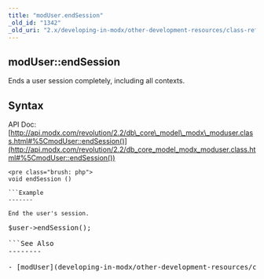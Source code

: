 ```yaml
---
title: "modUser.endSession"
_old_id: "1342"
_old_uri: "2.x/developing-in-modx/other-development-resources/class-reference/moduser/moduser.endsession"
---
```


modUser::endSession
-------------------

Ends a user session completely, including all contexts.

Syntax
------

API Doc: [http://api.modx.com/revolution/2.2/db\_core\_model\_modx\_moduser.class.html#%5CmodUser::endSession()](http://api.modx.com/revolution/2.2/db_core_model_modx_moduser.class.html#%5CmodUser::endSession())

```
<pre class="brush: php">
void endSession ()

```Example
-------

End the user's session.

```
<pre class="brush: php">
$user->endSession();

```See Also
--------

- [modUser](developing-in-modx/other-development-resources/class-reference/moduser "modUser")